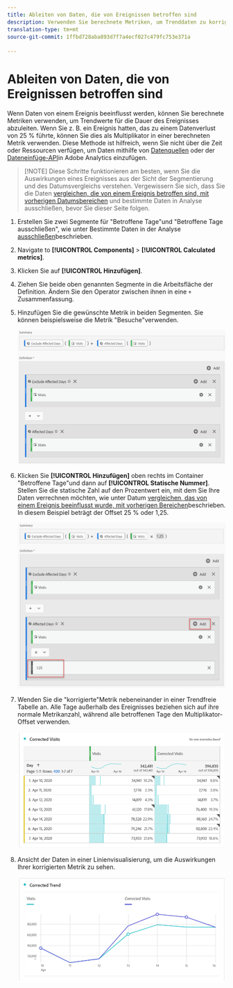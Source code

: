 ```yaml
---
title: Ableiten von Daten, die von Ereignissen betroffen sind
description: Verwenden Sie berechnete Metriken, um Trenddaten zu korrigieren, die von einem Ereignis betroffen sind.
translation-type: tm+mt
source-git-commit: 1ffbd728aba893d7f7a4ecf027c479fc753e371a

---
```



# Ableiten von Daten, die von Ereignissen betroffen sind

Wenn Daten von einem Ereignis [](/help/technotes/event-impacted.md)beeinflusst werden, können Sie berechnete Metriken verwenden, um Trendwerte für die Dauer des Ereignisses abzuleiten. Wenn Sie z. B. ein Ereignis hatten, das zu einem Datenverlust von 25 % führte, können Sie dies als Multiplikator in einer berechneten Metrik verwenden. Diese Methode ist hilfreich, wenn Sie nicht über die Zeit oder Ressourcen verfügen, um Daten mithilfe von [Datenquellen](/help/import/c-data-sources/datasrc-home.md) oder der [Dateneinfüge-API](/help/import/c-data-insertion-api/c-data-insertion-api.md)in Adobe Analytics einzufügen.

>[!NOTE] Diese Schritte funktionieren am besten, wenn Sie die Auswirkungen eines Ereignisses aus der Sicht der Segmentierung und des Datumsvergleichs verstehen. Vergewissern Sie sich, dass Sie die Daten [vergleichen, die von einem Ereignis betroffen sind, mit vorherigen Datumsbereichen](/help/analyze/analysis-workspace/components/calendar-date-ranges/compare-event.md) und bestimmte Daten in Analyse [](../c-segmentation/use-cases/exclude-date-range.md) ausschließen, bevor Sie dieser Seite folgen.

1. Erstellen Sie zwei Segmente für &quot;Betroffene Tage&quot;und &quot;Betroffene Tage ausschließen&quot;, wie unter Bestimmte Daten in der Analyse [ausschließen](../c-segmentation/use-cases/exclude-date-range.md)beschrieben.
2. Navigate to **[!UICONTROL Components]** > **[!UICONTROL Calculated metrics]**.
3. Klicken Sie auf **[!UICONTROL Hinzufügen]**.
4. Ziehen Sie beide oben genannten Segmente in die Arbeitsfläche der Definition. Ändern Sie den Operator zwischen ihnen in eine `+` Zusammenfassung.
5. Hinzufügen Sie die gewünschte Metrik in beiden Segmenten. Sie können beispielsweise die Metrik &quot;Besuche&quot;verwenden.

   ![Segmentaufbau](assets/event_segment_builder.png)

6. Klicken Sie **[!UICONTROL Hinzufügen]** oben rechts im Container &quot;Betroffene Tage&quot;und dann auf **[!UICONTROL Statische Nummer]**. Stellen Sie die statische Zahl auf den Prozentwert ein, mit dem Sie Ihre Daten verrechnen möchten, wie unter Datum [vergleichen, das von einem Ereignis beeinflusst wurde, mit vorherigen Bereichen](/help/analyze/analysis-workspace/components/calendar-date-ranges/compare-event.md)beschrieben. In diesem Beispiel beträgt der Offset 25 % oder 1,25.

   ![Statische Zahl](assets/event_static_number.png)

7. Wenden Sie die &quot;korrigierte&quot;Metrik nebeneinander in einer Trendfreie Tabelle an. Alle Tage außerhalb des Ereignisses beziehen sich auf ihre normale Metrikanzahl, während alle betroffenen Tage den Multiplikator-Offset verwenden.

   ![Korrigierte Metrik](assets/event_corrected.png)

8. Ansicht der Daten in einer Linienvisualisierung, um die Auswirkungen Ihrer korrigierten Metrik zu sehen.

   ![Korrigierte Linie](assets/event_line.png)
